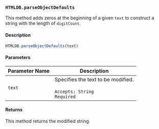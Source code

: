 ### `HTMLDB.parseObjectDefaults`

This method adds zeros at the beginning of a given `text` to construct a string with the length of `digitCount`.

#### Description

```javascript
HTMLDB.parseObjectDefaults(text)
```

#### Parameters

| Parameter Name             | Description                               |
| -------------------------- | ----------------------------------------- |
| `text` | Specifies the text to be modified.<br><br>`Accepts: String`<br>`Required` |

#### Returns

This method returns the modified string.